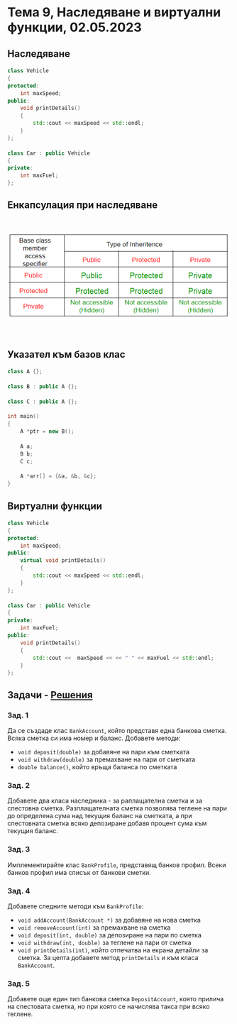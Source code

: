 # Тема 9, Наследяване и виртуални функции, 02.05.2023

## Наследяване

```c++
class Vehicle
{
protected:
    int maxSpeed;
public:
    void printDetails()
    {
        std::cout << maxSpeed << std::endl;
    }
};

class Car : public Vehicle
{
private:
    int maxFuel;
};
```

## Енкапсулация при наследяване

<br/>

![Diagram](content/table-class.png)

<br/>

## Указател към базов клас

```c++
class A {};

class B : public A {};

class C : public A {};

int main()
{
    A *ptr = new B();
    
    A a;
    B b;
    C c;

    A *arr[] = {&a, &b, &c};
}
```

## Виртуални функции

```c++
class Vehicle
{
protected:
    int maxSpeed;
public:
    virtual void printDetails()
    {
        std::cout << maxSpeed << std::endl;
    }
};

class Car : public Vehicle
{
private:
    int maxFuel;
public:
    void printDetails()
    {
        std::cout <<  maxSpeed << << " " << maxFuel << std::endl;
    }
};
```

## Задачи - [Решения](./solutions/)

### Зад. 1

Да се създаде клас `BankAccount`, който представя една банкова сметка. Всяка сметка си има номер и баланс. Добавете методи:

* `void deposit(double)` за добавяне на пари към сметката
* `void withdraw(double)` за премахване на пари от сметката
* `double balance()`, който връща баланса по сметката


### Зад. 2

Добавете два класа наследника - за раплащателна сметка и за спестовна сметка. Разплащателната сметка позволява теглене на пари до определена сума над текущия баланс на сметката, а при спестовната сметка всяко депозиране добавя процент сума към текущия баланс.

### Зад. 3

Имплементирайте клас `BankProfile`, представящ банков профил. Всеки банков профил има списък от банкови сметки.

### Зад. 4

Добавете следните методи към `BankProfile`:

* `void addAccount(BankAccount *)` за добавяне на нова сметка
* `void removeAccount(int)` за премахване на сметка
* `void deposit(int, double)` за депозиране на пари по сметка
* `void withdraw(int, double)` за теглене на пари от сметка
* `void printDetails(int)`, който отпечатва на екрана детайли за сметка. За целта добавете метод `printDetails` и към класа `BankAccount`.


### Зад. 5

Добавете още един тип банкова сметка `DepositAccount`, която прилича на спестовата сметкa, но при която се начислява такса при всяко теглене.